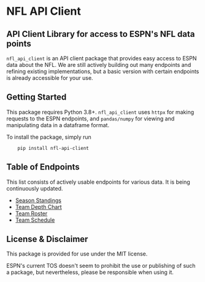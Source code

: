 # NFL API Client
## API Client Library for access to ESPN's NFL data points

`nfl_api_client` is an API client package that provides easy access to ESPN data about the NFL. We are still actively building out many endpoints and refining existing implementations, but a basic version with certain endpoints is already accessible for your use. 

## Getting Started

This package requires Python 3.8+. `nfl_api_client` uses `httpx` for making requests to the ESPN endpoints, and `pandas/numpy` for viewing and manipulating data in a dataframe format.  

To install the package, simply run  
```{python}
    pip install nfl-api-client
```


## Table of Endpoints

This list consists of actively usable endpoints for various data. It is being continuously updated. 

- [Season Standings](https://github.com/haydenfd/nfl_api_client/blob/main/src/nfl_api_client/endpoints/season_standings.py)
- [Team Depth Chart](https://github.com/haydenfd/nfl_api_client/blob/main/src/nfl_api_client/endpoints/team_depth_chart.py)
- [Team Roster](https://github.com/haydenfd/nfl_api_client/blob/main/src/nfl_api_client/endpoints/team_roster.py)
- [Team Schedule](https://github.com/haydenfd/nfl_api_client/blob/main/src/nfl_api_client/endpoints/team_schedule.py)

## License & Disclaimer

This package is provided for use under the MIT license.  

ESPN's current TOS doesn't seem to prohibit the use or publishing of such a package, but nevertheless, please be responsible when using it. 